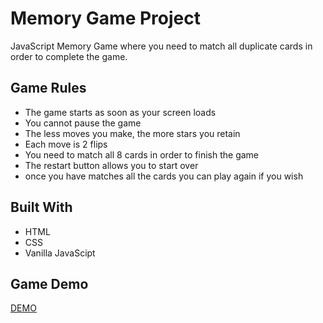 # Memory Game Project
JavaScript Memory Game where you need to match all duplicate cards in order to complete the game. 

## Game Rules

* The game starts as soon as your screen loads
* You cannot pause the game
* The less moves you make, the more stars you retain
* Each move is 2 flips
* You need to match all 8 cards in order to finish the game
* The restart button allows you to start over
* once you have matches all the cards you can play again if you wish

## Built With

* HTML
* CSS
* Vanilla JavaScipt

## Game Demo

[DEMO](https://poly-g.github.io/memory-game/)

